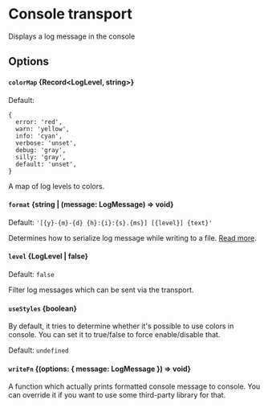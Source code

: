 # Console transport

Displays a log message in the console

## Options

#### `colorMap` {Record<LogLevel, string>}

Default:
```
{
  error: 'red', 
  warn: 'yellow',
  info: 'cyan',
  verbose: 'unset',
  debug: 'gray',
  silly: 'gray',
  default: 'unset',
}
```

A map of log levels to colors.

#### `format` {string | (message: LogMessage) => void}

Default: `'[{y}-{m}-{d} {h}:{i}:{s}.{ms}] [{level}] {text}'`

Determines how to serialize log message while writing to a file.
[Read more](format.md).

#### `level` {LogLevel | false}

Default: `false`

Filter log messages which can be sent via the transport.

#### `useStyles` {boolean}

By default, it tries to determine whether it's possible to use colors in
console. You can set it to true/false to force enable/disable that.

Default: `undefined`

#### `writeFn` {(options: { message: LogMessage }) => void}

A function which actually prints formatted console message to console. You can
override it if you want to use some third-party library for that.
